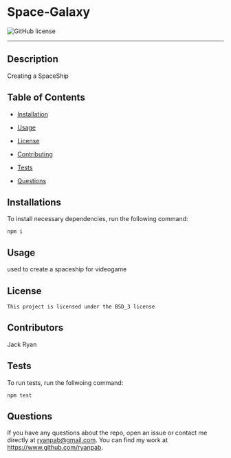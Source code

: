 # Space-Galaxy
![GitHub license](https://img.shields.io/badge/License-BSD_3-blue.svg)

***
## Description
Creating a SpaceShip


## Table of Contents
* [Installation](#installation)

* [Usage](#usage)

* [License](#license)

* [Contributing](#contributing)

* [Tests](#tests)

* [Questions](#questions)


## Installations 

To install necessary dependencies, run the following command:

```
npm i
```


## Usage
used to create a spaceship for videogame


## License
    
    This project is licensed under the BSD_3 license


## Contributors
Jack Ryan


## Tests
To run tests, run the follwoing command:
```
npm test
```

## Questions
If you have any questions about the repo, open an issue or contact me directly at ryanpab@gmail.com.  You can find my work at https://www.github.com/ryanpab.


